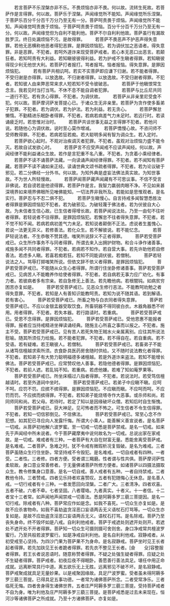 <!-- { "loadSidebar": true } -->
　　若言菩萨不乐涅槃亦非不乐。不畏烦恼亦非不畏。何以故。流转生死故。若菩萨作是言得罪。何以故。菩萨乐于涅槃。声闻缘觉所不能知。声闻缘觉所乐涅槃。于菩萨乐百分千分百千万分乃至无有一分。菩萨呵责畏于烦恼。声闻缘觉所不能知。声闻缘觉呵责畏于烦恼。于菩萨呵责畏于烦恼。百分千分百千万分乃至无有一分。何以故。声闻缘觉但为自利不能利他。菩萨不尔自利利他故。菩萨虽行有漏故胜罗汉。终日处漏烦恼不污。是故得罪。
　　若菩萨不畏恶声不护恶声得失意罪。若他无恶横称他恶者得犯恶罪。是罪因烦恼犯。若为调伏加之恶语者。得失意罪。非是恶罪。不犯者。若呵外道诈来现受菩萨戒者。若心本无恶口出恶言。若颠狂者。若知呵责有大利益。若知瞋彼彼得利益。若为护戒不生瞋者得罪。若知瞋彼得现少利无他世大利。若菩萨打者报打。骂者报骂。恼者报恼。得失意罪。是罪因烦恼犯。
　　若有菩萨共相讥呵。若实不实菩萨即应谦下归谢。若不能者得罪。不受归谢是亦得罪。以放逸故。不归谢者得罪。以放逸故。不受归谢者得罪。不犯者。若知彼人由来弊恶常来求人短若知不受令彼破恶。
　　若菩萨于他瞋恨常生念言。我若见时当打当骂。不休不息不能自调者犯罪。
　　若菩萨与比丘尼共同一道行不犯。若有贪心得罪。不犯者。为调伏故。
　　若菩萨从非亲里尼受食不犯。何以故。菩萨摩诃萨发菩提心已。于诸众生无非亲里。若菩萨为贪作使多畜弟子犯罪。不犯者。若为调伏。若为护法。若为利益。若无贪心。
　　若菩萨懈怠懒惰。不勤精进乐眠卧者得罪。不犯者。若病若病差气力未足时。若远行时。若读诵疲乏时。若思惟对治时。
　　若菩萨共谈世事无益之言得罪不犯者。若他问说。若随他心为调伏故。说时至心莫作增减。
　　若菩萨憍慢心故。不咨问师不受师教得罪。不犯者。若病若狂若痴。若大聪明多闻有智为调众生。若入定时。
　　若菩萨欲心起时。不观对治疾调灭者犯罪。不犯者。虽观对治烦恼力盛不能令灭。若故自试发欲心时。
　　若菩萨言不应受声闻戒不应读声闻经。何以故。声闻经律不能利益诸众生故。若作是言犯重不名八重。不犯者。为贪着小乘经律者。
　　若菩萨不读不诵菩萨法藏。一向读诵声闻经律得罪。不犯者。若不闻知有菩萨藏。若菩萨不读不诵如来正经。读诵世典文颂书疏者得罪。不犯者。若为论议破于邪见。若二分佛经一分外书。何以故。为知外典是虚妄法佛法真实故。为知世事故。不为世人所轻慢故。
　　若菩萨闻菩萨藏声闻藏有不可思议事。不信不受言非佛说。若自谤若是他谤得罪。若菩萨作是言。我智力羸弱肉眼不净。不见如来甚深境界如来境界佛眼所见唯佛能知。一切法界非我所及。若能如是思惟观者。是名实行。菩萨忍与不忍二俱不犯。
　　若菩萨生瞋慢心。自言持戒多闻智慧悉胜汝者得罪是罪因烦恼犯不犯者。若为破邪见。为破轻蔑于佛法者。若为伏彼自大心故。为未信者生信心故。已生信者得增长故。若菩萨闻说法处。乃至一由旬不往听者得罪。若轻说者不往得罪。是罪因烦恼犯。若懈怠不往者得失意罪。不犯者。若不觉不知不闻。若病若病初差气力未足。若知说者颠倒不正法。虑说者生羞愧心。若说一法更无异义。若修善法。若化众生。若不解彼说。若不能忆念。
　　若菩萨轻说法者。不生恭敬不赞其德。嗤笑所说辞义不正者得罪。
　　菩萨若受菩萨戒已。众生所作事务不与同者得罪。所谓去来入出拥护财物。和合斗诤作诸善事。戒施多闻不共同者得罪。不犯者。若病若不知作。若自营大事。若先许助他若自修善法。若虑多人瞋。若喜若痴若狂。若知不同能调伏彼。若僧制。
　　菩萨若轻说法之人。骂辱打掷嗤笑所说。但依文辞不依义者得罪。是罪因烦恼犯。
　　菩萨若受菩萨戒已。不能随从众生心者得罪。所谓行住坐卧修诸善事。菩萨若受菩萨戒已。见病苦人不能瞻养作给使者得罪。不犯者。若自病若无事力应广劝化。有事力者。若彼病者多有宗亲。若自急修无上善法。若先瞻他病。若根闇钝。如病贫穷困苦亦复如是。
　　菩萨若受菩萨戒已。见恶众生修行恶法。不能教呵劝勉之者得失意罪。不犯者。若知是人有善知识能教呵责。若知为说不随其语。若到解语。若有害心。
　　菩萨若受菩萨戒已。所畜之物与白衣同者得失意罪。
　　菩萨若受菩萨戒已。不应以金银盂器受取饮食。所畜铜器不得同彼白衣。木器角器悉不听用。用者得罪。不犯者。若失本器。若行路请时。若重病。
　　菩萨若受菩萨戒已。受恩不念得罪。是罪因烦恼犯。
　　菩萨若受菩萨戒已。受他恩惠不能报者得罪。报者应当持戒精进坐禅读诵经典。随施主心所喜之事而以报之。不犯者。施主不受。菩萨若受菩萨戒已。见有苦人若死失物王贼水火亲属离别。应往其所说法慰喻。随其所须任力给施。若不能者犯罪。不犯者。若不得自在。若自重病。若不受语。若有疑难。若王瞋彼人。若僧制。
　　菩萨若受菩萨戒已。若畜弟子不能从诸笃信檀越求索所须。衣食卧具医药房舍随时供给。又不随时说法教化者得罪。不犯者。若知弟子有大势力聪明福德多诸檀越。若是外道诈来盗法。若知不能增长佛法。菩萨若受菩萨戒已。应常赞叹他人善事。若隐他德者得罪。是罪因烦恼犯。不犯者。若前人遮。若乱钝不知。若重病。若虑他嫌。若难了知如庵罗果等。
　　菩萨若受菩萨戒已。所坐床榻过八指者得罪。不犯者。若说法时。若受笃信檀越请时。若至外道祠中坐时。
　　菩萨若受菩萨戒已。若弟子中应瞋不瞋。应呵不呵。应罚不罚。应摈不摈得罪。是罪因烦恼犯。不应瞋而瞋。不应呵而呵。不应罚而罚。不应摈而摈得罪。不犯者。若知弟子能烧塔寺作大恶事。或杀师和尚。若同师同和尚。若父母。若待时。若定了知以是因缘破坏众僧。若知后时自生惭愧。
　　菩萨若受菩萨戒已。获大神足。见可怖者而不怖之。可生信者不令生信得罪。不犯者。若知一切信邪倒见。不信佛法。
　　菩萨若受菩萨戒已。常至心念不作犯想。如其犯已寻应向人发露忏悔。所谓大小乘人。能善解义善宣说者。是名菩萨一切戒。从菩萨初地解六波罗蜜。至一切戒一切悉是菩萨禁戒。是名一切戒。如来先于声闻经中所未说者。今于菩萨藏摩夷中说何故名为一切戒。总说出家在家戒故。是一切戒。难戒者有三种。一者菩萨有大自在财富无量。悉能舍离受菩萨戒。是名难戒。二者菩萨。急难之时。犹不令戒有微瑕析况复毁破。是名为难戒。三者菩萨虽随众生行住坐卧。常坚持戒不令毁犯。是名难戒。一切自戒者有四种。一者受。二者性。三者修。四者方便。受者谓三羯磨。性者谓与性共俱。菩萨摩诃萨性柔软故。身口意业常善修者。于无量佛诸菩萨所修方便者。如诸菩萨以四摄法摄取众生。教令修集身口意善。是名一切自戒。善人戒者有五种。一者自持禁戒。二者教他令持。三者赞戒。四者见乐持者欢喜赞叹。五者有犯随悔心无休息。是名善人戒。一切行戒者有十三种。一者发愿回向涅槃。二者广大。三者清净。四者欢喜。五者不破。六者不牵。七者坚固。八者璎珞。九者真实。十者义。十一者信。十二者宝十三者常。如声闻地声闻禁戒一切善法。悉是阿耨多罗三藐三菩提因。是名一切行戒。除戒者有八种。菩萨常应作如是念。如我不喜死。一切众生亦复如是。是故不应杀害物命。如我不喜劫盗贪淫恶口妄语两舌无义语杖石打骂等。一切众生亦复如是。是故不应劫盗贪淫恶口妄语两舌无义。语杖石打骂。是名除戒。菩萨乃至丧失身命。终不毁坏如是八戒。自利利他戒者。菩萨于戒遮处则遮开处则开。若遮处不遮开处不开者得罪。菩萨知一切众生可摄则摄可舍则舍。身口净戒常共檀波罗蜜行。乃至共般若波罗蜜行。如是净戒自利利他。是名自利利他戒。寂静戒者。从初受戒至心坚持。为四沙门果为菩萨果不为身命。是名寂静戒。菩萨坐时见王长者起者得罪。若先加趺见王长者跪者得罪。若先衣不整见王长者。[僉　　殳]容整服者得罪。若王长者说恶语时。随意称赞者得罪。不疑之处强生疑者得罪。应疑之处不生疑者得罪。菩萨戒者。初夜后夜不得眠卧。善愿善行善法具足。堪任中用正命成就。远离断常具行中道。离五欲乐无上无胜。远离邪见不破不坏。是名寂静戒。菩萨戒聚成就具足无量妙果。以是戒聚因缘故。具足尸波罗蜜。受者虽未得阿耨多罗三藐三菩提。已得具足五事功德。一者常为诸佛菩萨所念。二者受常净乐。三者临死无悔。四者舍身得生诸佛世界。五者庄严阿耨多罗三藐三菩提。受持菩萨戒者不自为身。唯为利他及庄严阿耨多罗三藐三菩提。是菩萨戒悉是过去未来现在。恒河沙等诸佛菩萨之所成就。乃至十方诸佛菩萨。亦复如是。

 
